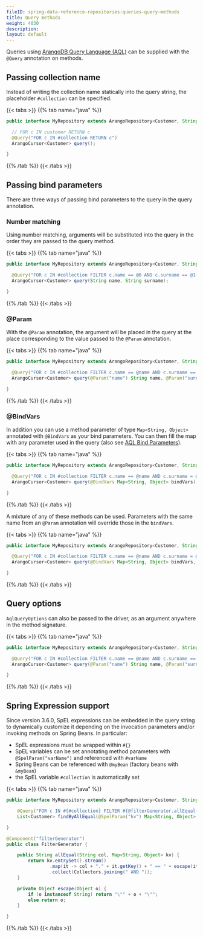 ```yaml
---
fileID: spring-data-reference-repositories-queries-query-methods
title: Query methods
weight: 4030
description: 
layout: default
---
```

Queries using [ArangoDB Query Language (AQL)](../../../../../about-arangodb/)
can be supplied with the `@Query` annotation on methods.

## Passing collection name

Instead of writing the collection name statically into the query string, the placeholder `#collection` can be specified.

{{< tabs >}}
{{% tab name="java" %}}
```java
public interface MyRepository extends ArangoRepository<Customer, String>{

  // FOR c IN customer RETURN c
  @Query("FOR c IN #collection RETURN c")
  ArangoCursor<Customer> query();

}
```
{{% /tab %}}
{{< /tabs >}}

## Passing bind parameters

There are three ways of passing bind parameters to the query in the query annotation.

### Number matching

Using number matching, arguments will be substituted into the query in the order they are passed to the query method.

{{< tabs >}}
{{% tab name="java" %}}
```java
public interface MyRepository extends ArangoRepository<Customer, String>{

  @Query("FOR c IN #collection FILTER c.name == @0 AND c.surname == @1 RETURN c")
  ArangoCursor<Customer> query(String name, String surname);

}
```
{{% /tab %}}
{{< /tabs >}}

### @Param

With the `@Param` annotation, the argument will be placed in the query at the place corresponding to the value passed to the `@Param` annotation.

{{< tabs >}}
{{% tab name="java" %}}
```java
public interface MyRepository extends ArangoRepository<Customer, String>{

  @Query("FOR c IN #collection FILTER c.name == @name AND c.surname == @surname RETURN c")
  ArangoCursor<Customer> query(@Param("name") String name, @Param("surname") String surname);

}
```
{{% /tab %}}
{{< /tabs >}}

### @BindVars

In addition you can use a method parameter of type `Map<String, Object>` annotated with `@BindVars` as your bind parameters. You can then fill the map with any parameter used in the query (also see [AQL Bind Parameters](../../../../../aql/aql-fundamentals/fundamentals-bind-parameters#bind-parameters)).

{{< tabs >}}
{{% tab name="java" %}}
```java
public interface MyRepository extends ArangoRepository<Customer, String>{

  @Query("FOR c IN #collection FILTER c.name == @name AND c.surname = @surname RETURN c")
  ArangoCursor<Customer> query(@BindVars Map<String, Object> bindVars);

}
```
{{% /tab %}}
{{< /tabs >}}

A mixture of any of these methods can be used. Parameters with the same name from an `@Param` annotation will override those in the `bindVars`.

{{< tabs >}}
{{% tab name="java" %}}
```java
public interface MyRepository extends ArangoRepository<Customer, String>{

  @Query("FOR c IN #collection FILTER c.name == @name AND c.surname = @surname RETURN c")
  ArangoCursor<Customer> query(@BindVars Map<String, Object> bindVars, @Param("name") String name);

}
```
{{% /tab %}}
{{< /tabs >}}

## Query options

`AqlQueryOptions` can also be passed to the driver, as an argument anywhere in the method signature.

{{< tabs >}}
{{% tab name="java" %}}
```java
public interface MyRepository extends ArangoRepository<Customer, String>{

  @Query("FOR c IN #collection FILTER c.name == @name AND c.surname == @surname RETURN c")
  ArangoCursor<Customer> query(@Param("name") String name, @Param("surname") String surname, AqlQueryOptions options);

}
```
{{% /tab %}}
{{< /tabs >}}

## Spring Expression support

Since version 3.6.0, SpEL expressions can be embedded in the query string to
dynamically customize it depending on the invocation parameters and/or invoking
methods on Spring Beans. In particular:
- SpEL expressions must be wrapped within `#{}`
- SpEL variables can be set annotating method parameters with
  `@SpelParam("varName")` and referenced with `#varName`
- Spring Beans can be referenced with `@myBean` (factory beans with `&myBean`)
- the SpEL variable `#collection` is automatically set

{{< tabs >}}
{{% tab name="java" %}}
```java
public interface MyRepository extends ArangoRepository<Customer, String> {

    @Query("FOR c IN #{#collection} FILTER #{@filterGenerator.allEqual('c', #kv)} RETURN c")
    List<Customer> findByAllEqual(@SpelParam("kv") Map<String, Object> kv);

}

@Component("filterGenerator")
public class FilterGenerator {

    public String allEqual(String col, Map<String, Object> kv) {
        return kv.entrySet().stream()
                .map(it -> col + "." + it.getKey() + " == " + escape(it.getValue()))
                .collect(Collectors.joining(" AND "));
    }

    private Object escape(Object o) {
        if (o instanceof String) return "\"" + o + "\"";
        else return o;
    }

}
```
{{% /tab %}}
{{< /tabs >}}
